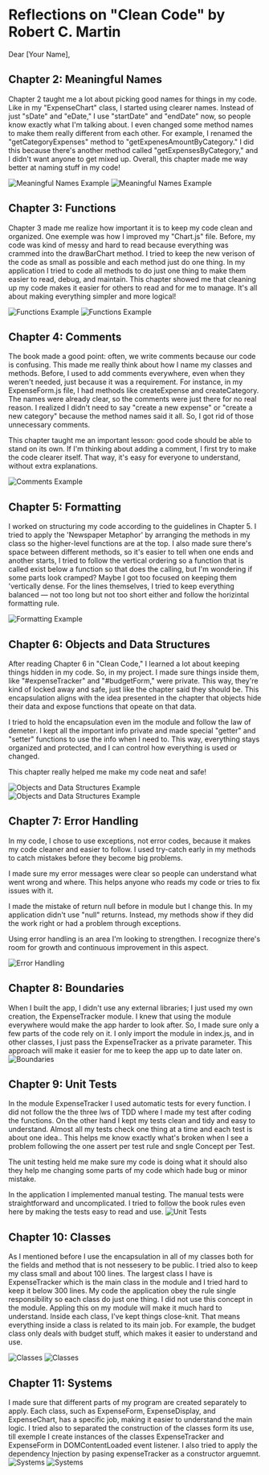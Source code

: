 # Reflections on "Clean Code" by Robert C. Martin

Dear [Your Name],

## Chapter 2: Meaningful Names

Chapter 2 taught me a lot about picking good names for things in my code. Like in my "ExpenseChart" class, I started using clearer names. Instead of just "sDate" and "eDate," I use "startDate" and "endDate" now, so people know exactly what I'm talking about. I even changed some method names to make them really different from each other. For example, I renamed the "getCategoryExpenses" method to "getExpenesAmountByCategory." I did this because there's another method called "getExpensesByCategory," and I didn't want anyone to get mixed up. Overall, this chapter made me way better at naming stuff in my code!

![Meaningful Names Example](/img/1.png)
![Meaningful Names Example](/img/2.png)


## Chapter 3: Functions

Chapter 3 made me realize how important it is to keep my code clean and organized. One exemple was how I improved my "Chart.js" file. Before, my code was kind of messy and hard to read because everything was crammed into the drawBarChart method. I tried to keep the new verison of the code as small as possible and each method just do one thing. In my application I tried to code all methods to do just one thing to make them easier to read, debug, and maintain.
This chapter showed me that cleaning up my code makes it easier for others to read and for me to manage. It's all about making everything simpler and more logical!

![Functions Example](/img/3.png)
![Functions Example](/img/4.png)


## Chapter 4: Comments

The book made a good point: often, we write comments because our code is confusing. This made me really think about how I name my classes and methods. Before, I used to add comments everywhere, even when they weren't needed, just because it was a requirement. 
For instance, in my ExpenseForm.js file, I had methods like createExpense and createCategory. The names were already clear, so the comments were just there for no real reason. I realized I didn't need to say "create a new expense" or "create a new category" because the method names said it all. So, I got rid of those unnecessary comments.

This chapter taught me an important lesson: good code should be able to stand on its own. If I'm thinking about adding a comment, I first try to make the code clearer itself. That way, it's easy for everyone to understand, without extra explanations.

![Comments Example](/img/5.png)


## Chapter 5: Formatting

I worked on structuring my code according to the guidelines in Chapter 5. I tried to apply the 'Newspaper Metaphor' by arranging the methods in my class so the higher-level functions are at the top. I also made sure there's space between different methods, so it's easier to tell when one ends and another starts, I tried to follow the vertical ordering so a function that is called exist below a function so that does the calling, but I'm wondering if some parts look cramped? Maybe I got too focused on keeping them 'vertically dense. For the lines themselves, I tried to keep everything balanced — not too long but not too short either and follow the horizintal formatting rule.

![Formatting Example](/img/6.png)


## Chapter 6: Objects and Data Structures

After reading Chapter 6 in "Clean Code," I learned a lot about keeping things hidden in my code. So, in my project. I made sure things inside them, like "#expenseTracker" and "#budgetForm," were private. This way, they're kind of locked away and safe, just like the chapter said they should be. This encapsulation aligns with the idea presented in the chapter that objects hide their data and expose functions that opeate on that data.

I tried to hold the encapsulation even im the module and follow the law of demeter. I kept all the important info private and made special "getter" and "setter" functions to use the info when I need to. This way, everything stays organized and protected, and I can control how everything is used or changed.

This chapter really helped me make my code neat and safe!

![Objects and Data Structures Example](/img/7.png)
![Objects and Data Structures Example](/img/8.png)


## Chapter 7: Error Handling

In my code, I chose to use exceptions, not error codes, because it makes my code cleaner and easier to follow. 
I used try-catch early in my methods to catch mistakes before they become big problems.

I made sure my error messages were clear so people can understand what went wrong and where. This helps anyone who reads my code or tries to fix issues with it. 

I made the mistake of return null before in module but I change this. In my application didn't use "null" returns. Instead, my methods show if they did the work right or had a problem through exceptions.

Using error handling is an area I'm looking to strengthen. I recognize there's room for growth and continuous improvement in this aspect.

![Error Handling](/img/9.png)

## Chapter 8: Boundaries

When I built the app, I didn't use any external libraries; I just used my own creation, the ExpenseTracker module. I knew that using the module everywhere would make the app harder to look after. So, I made sure only a few parts of the code rely on it. I only import the module in index.js, and in other classes, I just pass the ExpenseTracker as a private parameter. This approach will make it easier for me to keep the app up to date later on.
![Boundaries](/img/11.png)

## Chapter 9: Unit Tests

In the module ExpenseTracker I used automatic tests for every function. I did not follow the the three lws of TDD where I made my test after coding the functions. On the other hand I kept my tests clean and tidy and easy to understand. Almost all my tests check one thing at a time and each test is about one idea.. This helps me know exactly what's broken when I see a problem following the one assert per test rule and sngle Concept per Test.

The unit testing held me make sure my code is doing what it should also they help me changing some parts of my code which hade bug or minor mistake.

In the application I implemented manual testing. The manual tests were straightforward and uncomplicated. I tried to follow the book rules even here by making the tests easy to read and use.
![Unit Tests](/img/10.png)


## Chapter 10: Classes
As I mentioned before I use the encapsulation in all of my classes both for the fields and method that is not nessesery to be public. I tried also to keep my class small and about 100 lines. The largest class I have is ExpenseTracker which is the main class in the module and I tried hard to keep it below 300 lines. 
My code the application obey the rule single responsibility so each class do just one thing. I did not use this concept in the module. Appling this on my module will make it much hard to understand. Inside each class, I've kept things close-knit. That means everything inside a class is related to its main job. For example, the budget class only deals with budget stuff, which makes it easier to understand and use.

![Classes](/img/12.png)
![Classes](/img/13.png)

## Chapter 11: Systems

I made sure that different parts of my program are created separately to apply. Each class, such as ExpenseForm, ExpenseDisplay, and ExpenseChart, has a specific job, making it easier to understand the main logic. I tried also to separated the construction of the classes form its use, till exemple I create instances of the classes ExpenseTracker and ExpenseForm in DOMContentLoaded event listener. I also tried to apply the dependency Injection by pasing expenseTracker as a constructor arguemnt. 
![Systems](/img/14.png)
![Systems](/img/15.png)